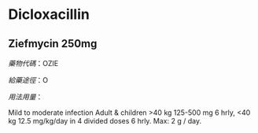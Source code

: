 # Dicloxacillin

## Ziefmycin 250mg

_藥物代碼_：OZIE

_給藥途徑_：O

_用法用量_：

Mild to moderate infection Adult & children &gt;40 kg 125-500 mg 6 hrly, &lt;40 kg 12.5 mg/kg/day in 4 divided doses 6 hrly. Max: 2 g / day.

